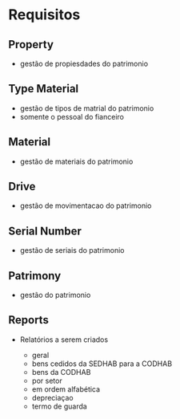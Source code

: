 # Requisitos #

## Property ##

- gestão de propiesdades do patrimonio

## Type Material ##

- gestão de tipos de matrial do patrimonio
- somente o pessoal do fianceiro

## Material ##

- gestão de materiais do patrimonio


## Drive ##

- gestão de movimentacao do patrimonio


## Serial Number ##

- gestão de seriais do patrimonio


## Patrimony ##

- gestão do patrimonio


## Reports ##

- Relatórios a serem criados

  - geral
  - bens cedidos da SEDHAB para a CODHAB
  - bens da CODHAB
  - por setor
  - em ordem alfabética
  - depreciaçao
  - termo de guarda